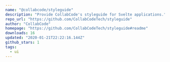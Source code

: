 ```yaml
---
name: "@collabcode/styleguide"
description: "Provide CollabCode's styleguide for Svelte applications."
repo_url: "https://github.com/CollabCodeTech/styleguide"
author: "CollabCode"
homepage: "https://github.com/CollabCodeTech/styleguide#readme"
downloads: 16
updated: "2020-01-21T22:22:16.144Z"
github_stars: 1
tags: 
  - ui
---
```


